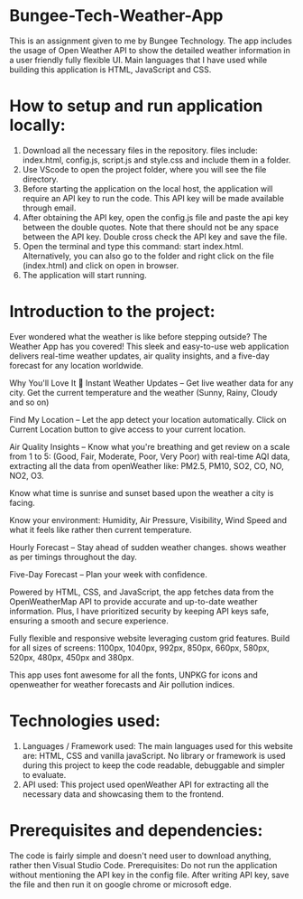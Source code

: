 # Bungee-Tech-Weather-App
This is an assignment given to me by Bungee Technology. The app includes the usage of Open Weather API to show the detailed weather information in a user friendly fully flexible UI. Main languages that I have used while building this application is HTML, JavaScript and CSS.

# How to setup and run application locally:
1. Download all the necessary files in the repository. files include: index.html, config.js, script.js and style.css and include them in a folder.
2. Use VScode to open the project folder, where you will see the file directory.
3. Before starting the application on the local host, the application will require an API key to run the code. This API key will be made available through email.
4. After obtaining the API key, open the config.js file and paste the api key between the double quotes. Note that there should not be any space between the API key. Double cross check the API key and save the file.
5. Open the terminal and type this command: start index.html. Alternatively, you can also go to the folder and right click on the file (index.html) and click on open in browser.
6. The application will start running. 

# Introduction to the project:
Ever wondered what the weather is like before stepping outside? The Weather App has you covered! This sleek and easy-to-use web application delivers real-time weather updates, air quality insights, and a five-day forecast for any location worldwide.

Why You'll Love It 🚀
Instant Weather Updates – Get live weather data for any city. Get the current temperature and the weather (Sunny, Rainy, Cloudy and so on)

Find My Location – Let the app detect your location automatically. Click on Current Location button to give access to your current location. 

Air Quality Insights – Know what you're breathing and get review on a scale from 1 to 5: (Good, Fair, Moderate, Poor, Very Poor) with real-time AQI data, extracting all the data from openWeather like: PM2.5, PM10, SO2, CO, NO, NO2, O3.

Know what time is sunrise and sunset based upon the weather a city is facing. 

Know your environment: Humidity, Air Pressure, Visibility, Wind Speed and what it feels like rather then current temperature.

Hourly Forecast – Stay ahead of sudden weather changes. shows weather as per timings throughout the day.

Five-Day Forecast – Plan your week with confidence. 

Powered by HTML, CSS, and JavaScript, the app fetches data from the OpenWeatherMap API to provide accurate and up-to-date weather information. Plus, I have prioritized security by keeping API keys safe, ensuring a smooth and secure experience.

Fully flexible and responsive website leveraging custom grid features. Build for all sizes of screens: 1100px, 1040px, 992px, 850px, 660px, 580px, 520px, 480px, 450px and 380px. 

This app uses font awesome for all the fonts, UNPKG for icons and openweather for weather forecasts and Air pollution indices.

# Technologies used:
1. Languages / Framework used: The main languages used for this website are: HTML, CSS and vanilla javaScript. No library or framework is used during this project to keep the code readable, debuggable and simpler to evaluate.
2. API used: This project used openWeather API for extracting all the necessary data and showcasing them to the frontend.

# Prerequisites and dependencies:
The code is fairly simple and doesn't need user to download anything, rather then Visual Studio Code. 
Prerequisites: Do not run the application without mentioning the API key in the config file. After writing API key, save the file and then run it on google chrome or microsoft edge. 
